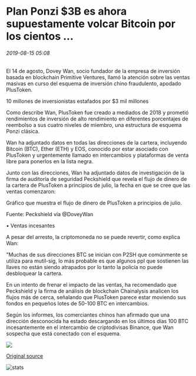 # Plan Ponzi $3B es ahora supuestamente volcar Bitcoin por los cientos ...

###### 2019-08-15 05:08

El 14 de agosto, Dovey Wan, socio fundador de la empresa de inversión basada en blockchain Primitive Ventures, llamó la atención sobre las ventas masivas en curso del esquema de inversión chino fraudulento, apodado PlusToken.

10 millones de inversionistas estafados por $3 mil millones

Como describe Wan, PlusToken fue creado a mediados de 2018 y prometió rendimientos de inversión de alto rendimiento en diferentes porcentajes de reembolso a sus cuatro niveles de miembro, una estructura de esquema Ponzi clásica.

Wan ha adjuntado datos en todas las direcciones de la cartera, incluyendo Bitcoin (BTC), Ether (ETH) y EOS, conocido por estar asociado con PlusToken y urgentemente llamado en intercambios y plataformas de venta libre para ponerlos en la lista negra.

Junto con las direcciones, Wan ha adjuntado datos de investigación de la firma de auditoría de seguridad Peckshield que revela el flujo de dinero de la cartera de PlusToken a principios de julio, la fecha en que se cree que las ventas comenzaron:

Gráfico que muestra el flujo de dinero de PlusToken a principios de julio.

Fuente: Peckshield vía @DoveyWan

• Ventas incesantes

A pesar del arresto, la criptomoneda no se puede revertir, como explica Wan:

"Muchas de sus direcciones BTC se inician con P2SH que comúnmente se utiliza para mutil-sig, lo más probable es que algunos ppl que sostienen las llaves no están siendo atrapados por lo tanto la policía no puede desbloquear la cartera.

En un intento de frenar el impacto de las ventas, ha recomendado que Peckshield y la firma de análisis de blockchain Chainalysis analicen los flujos más de cerca, señalando que PlusToken parece estar moviendo sus fondos en pequeños lotes de 50-100 BTC en intercambios.

Según los informes, los comerciantes chinos han afirmado que una dirección desconocida ha estado descargando en los últimos días 100 BTC incesantemente en el intercambio de criptodivisas Binance, que Wan sospecha que está conectado con el esquema.

![](https://s3.cointelegraph.com/storage/uploads/view/2478d5dc284feefcdb9a4c16cbd5e58e.png)

[Original source](https://cointelegraph.com/news/3b-ponzi-scheme-is-now-allegedly-dumping-bitcoin-by-the-hundreds)

![stats](https://c.statcounter.com/11760860/0/a89fa40b/1/ "stats")